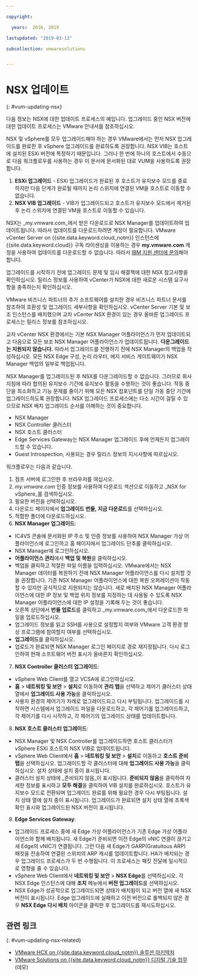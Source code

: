 ```yaml
---

copyright:

  years:  2016, 2019

lastupdated: "2019-03-13"

subcollection: vmwaresolutions


---
```


# NSX 업데이트
{: #vum-updating-nsx}

다음 정보는 NSX에 대한 업데이트 프로세스의 예입니다. 업그레이드 중인 NSX 버전에 대한 업데이트 프로세스는 VMware 안내서를 참조하십시오.

NSX 및 vSphere를 모두 업그레이드해야 하는 경우 VMware에서는 먼저 NSX 업그레이드를 완료한 후 vSphere 업그레이드를 완료하도록 권장합니다. NSX VIB는 호스트에 설치된 ESXi 버전에 특정하기 때문입니다. 그러나 한 번에 하나의 호스트에서 수동으로 다음 워크플로우를 사용하는 경우 이 문서에 문서화된 대로 VUM을 사용하도록 권장합니다.

1. **ESXi 업그레이드** - ESXi 업그레이드가 완료된 후 호스트가 유지보수 모드를 종료하지만 다음 단계가 완료될 때까지 논리 스위치에 연결된 VM을 호스트로 이동할 수 없습니다.
2. **NSX VIB 업그레이드** - VIB가 업그레이드되고 호스트가 유지보수 모드에서 제거된 후 논리 스위치에 연결된 VM을 호스트로 이동할 수 있습니다.

NSX는 _my.vmware.com_에서 받은 다운로드로 NSX Manager를 업데이트하여 업데이트됩니다. 따라서 업데이트를 다운로드하려면 계정이 필요합니다. VMware vCenter Server on {{site.data.keyword.cloud_notm}} 인스턴스에 {{site.data.keyword.cloud}} 구독 라이센싱을 이용하는 경우 **my.vmware.com** 계정을 사용하여 업데이트를 다운로드할 수 없습니다. 따라서 [IBM 지원 센터에 문의](/docs/services/vmwaresolutions/vmonic?topic=vmware-solutions-trbl_support)해야 합니다.

업그레이드를 시작하기 전에 업그레이드 문제 및 임시 해결책에 대한 NSX 참고사항을 확인하십시오. 릴리스 정보를 사용하여 vCenter가 NSX에 대한 새로운 시스템 요구사항을 충족하는지 확인하십시오.

VMware 비즈니스 파트너의 추가 소프트웨어를 설치한 경우 비즈니스 파트너 문서를 참조하여 호환성 및 업그레이드 세부사항을 확인하십시오. vCenter Server 기본 및 보조 인스턴스를 배치했으며 교차 vCenter NSX 환경이 있는 경우 올바른 업그레이드 프로세스는 릴리스 정보를 참조하십시오.

교차 vCenter NSX 환경에서는 기본 NSX Manager 어플라이언스가 먼저 업데이트되고 다음으로 모든 보조 NSX Manager 어플라이언스가 업데이트됩니다.
**다운그레이드는 지원되지 않습니다.** 따라서 업그레이드를 진행하기 전에 NSX Manager의 백업을 작성하십시오. 모든 NSX Edge 구성, 논리 라우터, 에지 서비스 게이트웨이가 NSX Manager 백업의 일부로 백업됩니다.

NSX Manager를 업그레이드된 후 NSX를 다운그레이드할 수 없습니다. 그러므로 회사 지침에 따라 합의된 유지보수 기간에 유지보수 활동을 수행하는 것이 좋습니다. 작동 중단을 최소화하고 기능 문제를 줄이기 위해 모든 NSX 컴포넌트를 단일 가동 중단 기간에 업그레이드하도록 권장합니다. NSX 업그레이드 프로세스에는 다소 시간이 걸릴 수 있으므로 NSX 배치 업그레이드 순서를 이해하는 것이 중요합니다.
* NSX Manager
* NSX Controller 클러스터
* NSX 호스트 클러스터
* Edge Services Gateway는 NSX Manager 업그레이드 후에 언제든지 업그레이드할 수 있습니다.
* Guest Introspection, 사용되는 경우 릴리스 정보의 지시사항에 따르십시오.

워크플로우는 다음과 같습니다.
1. 점프 서버에 로그인한 후 브라우저를 여십시오.
2. _my.vmware.com_ 인증 정보를 사용하여 다운로드 섹션으로 이동하고 _NSX for vSphere_를 검색하십시오.
3. 필요한 버전을 선택하십시오.
4. 다운로드 페이지에서 **업그레이드 번들, 지금 다운로드**를 선택하십시오.
5. 적합한 폴더에 다운로드하십시오.
6. **NSX Manager 업그레이드**:
  - IC4VS 콘솔에 문서화된 IP 주소 및 인증 정보를 사용하여 NSX Manager 가상 어플라이언스에 로그인하고 홈 페이지에서 업그레이드 단추를 클릭하십시오.
  - NSX Manager에 로그인하십시오.
  - **어플라이언스 관리**에서 **백업 및 복원**을 클릭하십시오.
  - 백업을 클릭하고 적절한 파일 이름을 입력하십시오. VMware에서는 NSX Manager 데이터를 복원하기 전에 NSX Manager 어플라이언스를 다시 설치할 것을 권장합니다. 기존 NSX Manager 어플라이언스에 대한 복원 오퍼레이션이 작동할 수 있지만 공식적으로 지원되지는 않습니다. 새로 배치된 NSX Manager 어플라이언스에 대한 IP 정보 및 백업 위치 정보를 지정하는 데 사용될 수 있도록 NSX Manager 어플라이언스에 대한 IP 설정을 기록해 두는 것이 좋습니다.
  - 오른쪽 상단에서 **번들 업로드**를 클릭하고 _my.vmware.com_에서 다운로드한 파일을 업로드하십시오.
  - 업그레이드 정보를 읽고 SSH를 사용으로 설정할지 여부와 VMware 고객 환경 향상 프로그램에 참여할지 여부를 선택하십시오.
  - **업그레이드**를 클릭하십시오.
  - 업로드가 완료되면 NSX Manager 로그인 페이지로 경로 재지정됩니다. 다시 로그인하여 현재 소프트웨어 버전 표시가 올바른지 확인하십시오.
7. **NSX Controller 클러스터 업그레이드**:
  - vSphere Web Client를 열고 VCSA에 로그인하십시오.
  - **홈** > **네트워킹 및 보안** > **설치**로 이동하여 **관리 탭**을 선택하고 제어기 클러스터 상태 열에서 **업그레이드 사용 가능**을 클릭하십시오.
  - 사용자 환경의 제어기가 차례로 업그레이드되고 다시 부팅됩니다. 업그레이드를 시작하면 시스템에서 업그레이드 파일을 다운로드하고, 각 제어기를 업그레이드하고, 각 제어기를 다시 시작하고, 각 제어기의 업그레이드 상태를 업데이트합니다.
8. **NSX 호스트 클러스터 업그레이드**:
  - NSX Manager 및 NSX Controller를 업그레이드하면 호스트 클러스터가 vSphere ESXi 호스트의 NSX VIB로 업데이트됩니다.
  - vSphere Web Client에서 **홈** > **네트워킹 및 보안** > **설치**로 이동하고 **호스트 준비 탭**을 선택하십시오. 업그레이드할 각 클러스터에 대해 **업그레이드 사용 가능**을 클릭하십시오. 설치 상태에 설치 중이 표시됩니다.
  - 클러스터 설치 상태에 _준비되지 않음_이 표시됩니다. **준비되지 않음**을 클릭하여 자세한 정보를 표시하고 **모두 해결**을 클릭하여 VIB 설치를 완료하십시오. 호스트가 유지보수 모드로 전환되며 업그레이드 완료를 위해 필요한 경우 다시 부팅됩니다. 설치 상태 열에 설치 중이 표시됩니다. 업그레이드가 완료되면 설치 상태 열에 초록색 확인 표시와 업그레이드된 NSX 버전이 표시됩니다.
9. **Edge Services Gateway**:
  - 업그레이드 프로세스 중에 새 Edge 가상 어플라이언스가 기존 Edge 가상 어플라이언스와 함께 배치됩니다. 새 Edge가 준비되면 이전 Edge의 vNIC 연결이 끊기고 새 Edge의 vNIC가 연결됩니다. 그런 다음 새 Edge가 GARP(Gratuitous ARP) 패킷을 전송하여 연결된 스위치의 ARP 캐시를 업데이트합니다. HA가 배치되는 경우 업그레이드 프로세스가 두 번 수행됩니다. 이 프로세스는 패킷 전달에 일시적으로 영향을 줄 수 있습니다.
  - vSphere Web Client에서 **네트워킹 및 보안** > **NSX Edge**를 선택하십시오. 각 NSX Edge 인스턴스에 대해 **조치** 메뉴에서 **버전 업그레이드**를 선택하십시오.
  - NSX Edge가 성공적으로 업그레이드되면 상태가 배치됨이 되고 버전 열에 새 NSX 버전이 표시됩니다. Edge 업그레이드에 실패하고 이전 버전으로 롤백되지 않은 경우 **NSX Edge 다시 배치** 아이콘을 클릭한 후 업그레이드를 재시도하십시오.

## 관련 링크
{: #vum-updating-nsx-related}

* [VMware HCX on {{site.data.keyword.cloud_notm}} 솔루션 아키텍처](/docs/services/vmwaresolutions/services?topic=vmware-solutions-hcx-archi-intro#hcx-archi-intro)
* [VMware Solutions on {{site.data.keyword.cloud_notm}} 디지털 기술 업무](https://ibm-dte.mybluemix.net/ibm-vmware)(데모)
